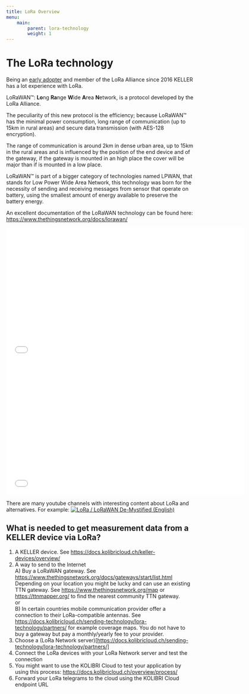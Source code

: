 ```yaml
---
title: LoRa Overview
menu:
    main:
        parent: lora-technology
        weight: 1
---
```


# The LoRa technology
Being an [early adopter](https://www.thethingsnetwork.org/labs/story/pressure-manometer-node-shows-live-data-on-a-website-1) and member of the LoRa Alliance since 2016 KELLER has a lot experience with LoRa.

LoRaWAN™: **Lo**ng **Ra**nge **W**ide **A**rea **N**etwork, is a protocol developed by the LoRa Alliance.

The peculiarity of this new protocol is the efficiency; because LoRaWAN™ has the minimal power consumption, long range of communication (up to 15km in rural areas) and secure data transmission (with AES-128 encryption).

The range of communication is around 2km in dense urban area, up to 15km in the rural areas and is influenced by the position of the end device and of the gateway, if the gateway is mounted in an high place the cover will be major than if is mounted in a low place.

LoRaWAN™ is part of a bigger category of technologies named LPWAN, that stands for Low Power Wide Area Network, this technology was born for the necessity of sending and receiving messages from sensor that operate on battery, using the smallest amount of energy available to preserve the battery energy.

An excellent documentation of the LoRaWAN technology can be found here: https://www.thethingsnetwork.org/docs/lorawan/

<iframe class="vidyard_iframe" src="//play.vidyard.com/NYGC6QZQ3kqBgzUcfgPSjh.html?v=3.1.1" width="640" height="360" scrolling="no" frameborder="0" allowtransparency="true" allowfullscreen></iframe>

<iframe class="vidyard_iframe" src="//play.vidyard.com/sH5PVAGX196UzG1ABCWdYC.html?v=3.1.1" width="640" height="360" scrolling="no" frameborder="0" allowtransparency="true" allowfullscreen></iframe>



There are many youtube channels with interesting content about LoRa and alternatives. For example: 
[![ LoRa / LoRaWAN De-Mystified (English)](https://img.youtube.com/vi/hMOwbNUpDQA/0.jpg)](https://www.youtube.com/watch?v=hMOwbNUpDQA)


## What is needed to get measurement data from a KELLER device via LoRa?

 1. A KELLER device. See https://docs.kolibricloud.ch/keller-devices/overview/  
 2. A way to send to the Internet  
   A)  Buy a LoRaWAN gateway. See https://www.thethingsnetwork.org/docs/gateways/start/list.html   
       Depending on your location you might be lucky and can use an existing TTN gateway. See https://www.thethingsnetwork.org/map or https://ttnmapper.org/ to find the nearest community TTN gateway.  
or       
   B) In certain countries mobile communication provider offer a connection to their LoRa-compatible antennas. See https://docs.kolibricloud.ch/sending-technology/lora-technology/partners/ for example coverage maps. You do not have to buy a gateway but pay a monthly/yearly fee to your provider.  
3. Choose a (LoRa Network server)[https://docs.kolibricloud.ch/sending-technology/lora-technology/partners/]
4. Connect the LoRa devices with your LoRa Network server and test the connection
5. You might want to use the KOLIBRI Cloud to test your application by using this process: https://docs.kolibricloud.ch/overview/process/
6. Forward your LoRa telegrams to the cloud using the KOLIBRI Cloud endpoint URL
